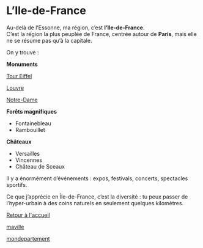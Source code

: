 # L’Ile-de-France 

Au-delà de l’Essonne, ma région, c’est **l’Ile-de-France**.  
C’est la région la plus peuplée de France, centrée autour de **Paris**, mais elle ne se résume pas qu’à la capitale.  

On y trouve : 

**Monuments**
  




 [Tour Eiffel](https://duckduckgo.com/?q=tour+eiffel+image&ia=images&iax=images&iai=https%3A%2F%2Fdynamic-media-cdn.tripadvisor.com%2Fmedia%2Fphoto-o%2F18%2F5c%2F4d%2F2f%2Ftour-eiffel-french-moments.jpg%3Fw%3D900%26h%3D-1%6s%3D)

 [Louvre](https://www.simplesmenteparis.com/wp-content/uploads/2019/04/louvre-mu.jpg)


 [Notre-Dame](https://commonedge.org/notre-dame-and-the-questions-it-raises-about-sacred-space/)

 **Forêts magnifiques** 
 
 - Fontainebleau  
 - Rambouillet 
  
  **Châteaux**
-  Versailles
-  Vincennes
-  Château de Sceaux
 
 Il y a énormément d’événements : expos, festivals, concerts, spectacles sportifs.  

Ce que j’apprécie en Île-de-France, c’est la diversité : tu peux passer de l’hyper-urbain à des coins naturels en seulement quelques kilomètres.


[Retour à l'accueil](index.md)

[maville](maville.md)

[mondepartement](mondepartment.md)
